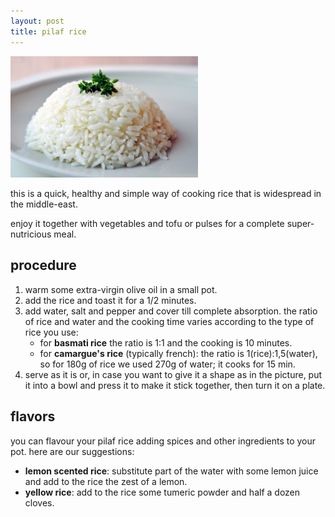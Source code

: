 ```yaml
---
layout: post
title: pilaf rice
---
```


 <img src="../images/pilaf-rice.jpg" width="300">

this is a quick, healthy and simple way of cooking rice that is widespread in the middle-east.

enjoy it together with vegetables and tofu or pulses for a complete super-nutricious meal.

## procedure

1. warm some extra-virgin olive oil in a small pot.
2. add the rice and toast it for a 1/2 minutes.
3. add water, salt and pepper and cover till complete absorption. the ratio of rice and water and the cooking time varies according to the type of rice you use: 
    - for **basmati rice** the ratio is 1:1 and the cooking is 10 minutes. 
    - for **camargue's rice** (typically french): the ratio is 1(rice):1,5(water), so for 180g of rice we used 270g of water; it cooks for 15 min.
4. serve as it is or, in case you want to give it a shape as in the picture, put it into a bowl and press it to make it stick together, then turn it on a plate.

## flavors

you can flavour your pilaf rice adding spices and other ingredients to your pot. here are our suggestions:

- **lemon scented rice**: substitute part of the water with some lemon juice and add to the rice the zest of a lemon.
- **yellow rice**: add to the rice some tumeric powder and half a dozen cloves.
